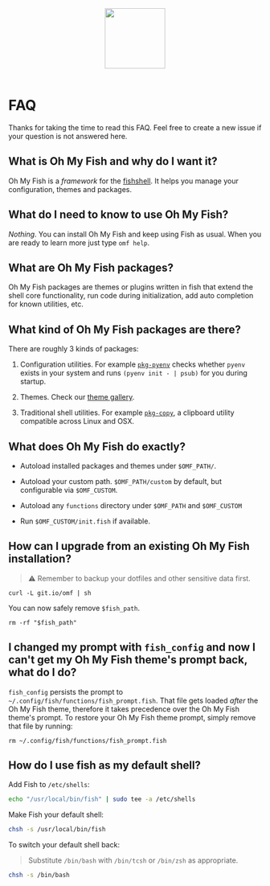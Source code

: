 <div align="center">
  <a href="http://github.com/fish-shell/omf">
    <img width=120px  src="https://cloud.githubusercontent.com/assets/8317250/8510172/f006f0a4-230f-11e5-98b6-5c2e3c87088f.png">
  </a>
</div>

<br>

# FAQ

Thanks for taking the time to read this FAQ. Feel free to create a new issue if your question is not answered here.


## What is Oh My Fish and why do I want it?

Oh My Fish is a _framework_ for the [fishshell](https://fishshell.org). It helps you manage your configuration, themes and packages.


## What do I need to know to use Oh My Fish?

_Nothing_. You can install Oh My Fish and keep using Fish as usual. When you are ready to learn more just type `omf help`.


## What are Oh My Fish packages?

Oh My Fish packages are themes or plugins written in fish that extend the shell core functionality, run code during initialization, add auto completion for known utilities, etc.


## What kind of Oh My Fish packages are there?

There are roughly 3 kinds of packages:

1. Configuration utilities. For example [`pkg-pyenv`](https://github.com/oh-my-fish/pkg-pyenv) checks whether `pyenv` exists in your system and runs `(pyenv init - | psub)` for you during startup.

2. Themes. Check our [theme gallery](https://github.com/oh-my-fish).

3. Traditional shell utilities. For example [`pkg-copy`](https://github.com/oh-my-fish/pkg-copy), a clipboard utility compatible across Linux and OSX.


## What does Oh My Fish do exactly?

+ Autoload installed packages and themes under `$OMF_PATH/`.

+ Autoload your custom path. `$OMF_PATH/custom` by default, but configurable via `$OMF_CUSTOM`.

+ Autoload any `functions` directory under `$OMF_PATH` and `$OMF_CUSTOM`

+ Run `$OMF_CUSTOM/init.fish` if available.


## How can I upgrade from an existing Oh My Fish installation?

> :warning: Remember to backup your dotfiles and other sensitive data first.

```
curl -L git.io/omf | sh
```

You can now safely remove `$fish_path`.

```fish
rm -rf "$fish_path"
```


## I changed my prompt with `fish_config` and now I can't get my Oh My Fish theme's prompt back, what do I do?

`fish_config` persists the prompt to `~/.config/fish/functions/fish_prompt.fish`. That file gets loaded _after_ the Oh My Fish theme, therefore it takes precedence over the Oh My Fish theme's prompt. To restore your Oh My Fish theme prompt, simply remove that file by running:

```
rm ~/.config/fish/functions/fish_prompt.fish
```


## How do I use fish as my default shell?

Add Fish to `/etc/shells`:

```sh
echo "/usr/local/bin/fish" | sudo tee -a /etc/shells
```

Make Fish your default shell:

```sh
chsh -s /usr/local/bin/fish
```

To switch your default shell back:
> Substitute `/bin/bash` with `/bin/tcsh` or `/bin/zsh` as appropriate.

```sh
chsh -s /bin/bash
```
